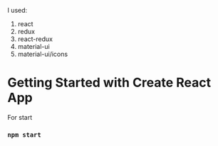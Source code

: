 I used:
1) react
2) redux
3) react-redux
4) material-ui
5) material-ui/icons

# Getting Started with Create React App

For start 
### `npm start`
